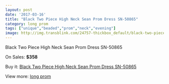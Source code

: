 ```yaml
---
layout: post
date: '2017-03-16'
title: "Black Two Piece High Neck Sean Prom Dress SN-50865"
category: long prom
tags: ["unique","beaded","prom","neck","evening"]
image: http://img.transblink.com/24757-thickbox_default/black-two-piece-high-neck-sean-prom-dress-sn-50865.jpg
---
```

Black Two Piece High Neck Sean Prom Dress SN-50865

On Sales: **$358**
<a href="https://www.transblink.com/en/long-prom/7811-black-two-piece-high-neck-sean-prom-dress-sn-50865.html"><amp-img layout="responsive" width="600" height="600" src="//img.transblink.com/24757-thickbox_default/black-two-piece-high-neck-sean-prom-dress-sn-50865.jpg" alt="Black Two Piece High Neck Sean Prom Dress SN-50865 0" /></a>
<a href="https://www.transblink.com/en/long-prom/7811-black-two-piece-high-neck-sean-prom-dress-sn-50865.html"><amp-img layout="responsive" width="600" height="600" src="//img.transblink.com/24758-thickbox_default/black-two-piece-high-neck-sean-prom-dress-sn-50865.jpg" alt="Black Two Piece High Neck Sean Prom Dress SN-50865 1" /></a>

Buy it: [Black Two Piece High Neck Sean Prom Dress SN-50865](https://www.transblink.com/en/long-prom/7811-black-two-piece-high-neck-sean-prom-dress-sn-50865.html "Black Two Piece High Neck Sean Prom Dress SN-50865")

View more: [long prom](https://www.transblink.com/en/58-long-prom "long prom")